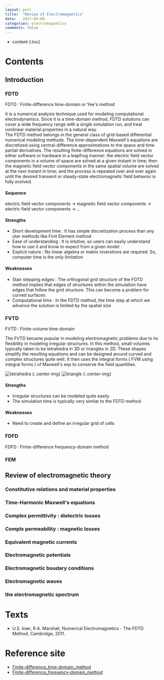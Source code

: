 ```yaml
---
layout: post
title:  "Review of Electromagnetics"
date:   2017-09-08
categories: electromagnetics
comments: false
---
```


* content
{:toc}

# Contents

## Introduction

### FDTD
  FDTD : Finite-difference time-domain or Yee's method   

  It is a numerical analysis technique used for modeling computational electrodynamics. Since it is a time-domain method, FDTD solutions can cover a wide frequency range with a single simulation run, and treat nonlinear material properties in a natural way.   
  The FDTD method belongs in the general class of grid-based differential numerical modeling methods. The time-dependent Maxwell's equations are discretized using central-difference approximations to the space and time partial derivatives. The resulting finite-difference equations are solved in either software or hardware in a leapfrog manner: the electric field vector components in a volume of space are solved at a given instant in time; then the magnetic field vector components in the same spatial volume are solved at the next instant in time; and the process is repeated over and over again until the desired transient or steady-state electromagnetic field behavior is fully evolved.   

#### Sequence
electric field vector components ->  magnetic field vector components -> electric field vector components -> ...   

#### Strengths
- Short development time : It has simple discretization process than any oter methods like Finit Element method
- Ease of understanding : It is intutive, so users can easily understand how to use it and know to expect from a given model
- Explicit nature : No linear algebra or matrix inverstions are required. So, computer time is the only limitation

#### Weaknesses
- Stair stepping edges : The orthogonal grid structure of the FDTD method implies that edges of structures within the simulation have edges that follow the grid structure. This can become a problem for curved surfaces
- Computational time : In the FDTD method, the time step at which we advance the solution is limited by the spatial size


### FVTD
  FVTD : Finite-volume time-domain   

  The FVTD became popular in modeling electromagnetic problems due to its flexibility in modeling irregular structures. In this method, small volumes typically taken to be tetrahedra in 3D or triangles in 2D. These shapes simplify the resulting equations and can be designed around curved and complex structures quite well. It then uses the integral forms ( FVM using integral forms ) of Maxwell's eqs to conserve the field quantities.

  ![tetrahedra](https://encrypted-tbn0.gstatic.com/images?q=tbn:ANd9GcQ1BoN3sbU-B-6CC4CXpxDUnb8Gvy3un0eAfzte51_ghYTYny16) {:.center-img}
  ![triangle](https://encrypted-tbn0.gstatic.com/images?q=tbn:ANd9GcSm0xbCqNq6qPoX4GtNwS8RaC0ZkMjyQRnIIFRG0D-maKVvuPC2) {:.center-img}

#### Strengths
  - Irregular structures can be modeled quite easily
  - The simulation time is typically very similar to the FDTD method

#### Weaknesses
  - Need to create and define an irregular grid of cells

### FDFD
  FDFD : Finite-difference frequency-domain method

### FEM



## Review of electromagnetic theory
### Constitutive relations and material properties

### Time-Harmonic Maxwell's equations

### Complex permittivity : dielectric losses

### Complx permeability : magnetic losses

### Equivalent magnetic currents

### Electromagnetic potentials

### Electromagnetic boudary conditions

### Electromagnetic waves

### the electromagnetic spectrum


# Texts
* U.S. Inan, R.A. Marshall, Numerical Electromagnetics - The FDTD Method, Cambridge, 2011.

# Reference site
* [Finite-difference_time-domain_method](https://en.wikipedia.org/wiki/Finite-difference_time-domain_method)
* [Finite-difference_frequency-domain_method](https://en.wikipedia.org/wiki/Finite-difference_frequency-domain_method)

